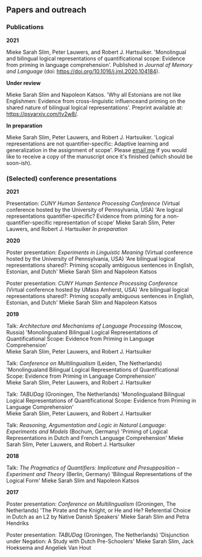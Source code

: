## Papers and outreach

### Publications
**2021** 

Mieke Sarah Slim, Peter Lauwers, and Robert J. Hartsuiker. 'Monolingual and bilingual logical representations of quantificational scope: Evidence from priming in
language comprehension'. Published in _Journal of Memory and Language_ (doi: <https://doi.org/10.1016/j.jml.2020.104184>).

**Under review** 

Mieke Sarah Slim and Napoleon Katsos. 'Why all Estonians are not like Englishmen: Evidence from cross-linguistic influenceand priming on the shared nature of bilingual logical representations'. Preprint available at: <https://psyarxiv.com/tv2w8/>.

**In preparation**

Mieke Sarah Slim, Peter Lauwers, and Robert J. Hartsuiker. 'Logical representations are not quantifier-specific: Adaptive learning and generalization in the assignment of scope'. Please [email me](mailto:mieke.slim@ugent.be) if you would like to receive a copy of the manuscript once it's finished (which should be soon-ish). 

### (Selected) conference presentations
**2021** 

Presentation: _CUNY Human Sentence Processing Conference_ (Virtual conference hosted by the University of Pennsylvania, USA)
'Are logical representations quantifier-specific? Evidence from priming for a non-quantifier-specific representation of scope'
Mieke Sarah Slim, Peter Lauwers, and Robert J. Hartsuiker
_In preparation_

**2020** 

Poster presentation: _Experiments in Linguistic Meaning_ (Virtual conference hosted by the University of Pennsylvania, USA)
'Are bilingual logical representations shared?: Priming scopally ambiguous sentences in English, Estonian, and Dutch'
Mieke Sarah Slim and Napoleon Katsos

Poster presentation: _CUNY Human Sentence Processing Conference_ (Virtual conference hosted by UMass Amherst, USA)
'Are bilingual logical representations shared?: Priming scopally ambiguous sentences in English, Estonian, and Dutch'
Mieke Sarah Slim and Napoleon Katsos

**2019**

Talk: _Architecture and Mechanisms of Language Processing_ (Moscow, Russia)
'Monolingualand Bilingual Logical Representations of Quantificational Scope: Evidence from Priming in Language Comprehension'  
Mieke Sarah Slim, Peter Lauwers, and Robert J. Hartsuiker

Talk: _Conference on Multilingualism_ (Leiden, The Netherlands)
'Monolingualand Bilingual Logical Representations of Quantificational Scope: Evidence from Priming in Language Comprehension'  
Mieke Sarah Slim, Peter Lauwers, and Robert J. Hartsuiker

Talk: _TABUDag_ (Groningen, The Netherlands) 
'Monolingualand Bilingual Logical Representations of Quantificational Scope: Evidence from Priming in Language Comprehension'  
Mieke Sarah Slim, Peter Lauwers, and Robert J. Hartsuiker

Talk: _Reasoning, Argumentation and Logic in Natural Language: Experiments and Models_ (Bochum, Germany)
'Priming of Logical Representations in Dutch and French Language Comprehension'
Mieke Sarah Slim, Peter Lauwers, and Robert J. Hartsuiker

**2018**

Talk: _The Pragmatics of Quantifiers: Implicature and Presupposition – Experiment and Theory_ (Berlin, Germany)
'Bilingual Representations of the Logical Form' 
Mieke Sarah Slim and Napoleon Katsos

**2017**

Poster presentation: _Conference on Multilingualism_ (Groningen, The Netherlands) 
'The Pirate and the Knight, or He and He? Referential Choice in Dutch as an L2 by Native Danish Speakers' 
Mieke Sarah Slim and Petra Hendriks
 
Poster presentation: _TABUDag_ (Groningen, The Netherlands) 
'Disjunction under Negation: A Study with Dutch Pre-Schoolers' 
Mieke Sarah Slim, Jack Hoeksema and Angeliek Van Hout
